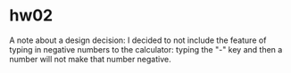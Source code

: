 # hw02
A note about a design decision:
I decided to not include the feature of typing in negative numbers to the calculator:
typing the "-" key and then a number will not make that number negative.
